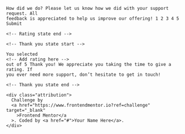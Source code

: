 <!-- Rating state start -->

    How did we do? Please let us know how we did with your support request. All
    feedback is appreciated to help us improve our offering! 1 2 3 4 5 Submit

    <!-- Rating state end -->

    <!-- Thank you state start -->
    
    You selected
    <!-- Add rating here -->
    out of 5 Thank you! We appreciate you taking the time to give a rating. If
    you ever need more support, don’t hesitate to get in touch!

    <!-- Thank you state end -->

    <div class="attribution">
      Challenge by
      <a href="https://www.frontendmentor.io?ref=challenge" target="_blank"
        >Frontend Mentor</a
      >. Coded by <a href="#">Your Name Here</a>.
    </div>